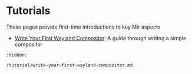 # Tutorials
These pages provide first-time introductions to key Mir aspects

- [Write Your First Wayland Compositor](/tutorial/write-your-first-wayland-compositor.md): A guide through writing a simple compositor

```{toctree}
:hidden:

/tutorial/write-your-first-wayland-compositor.md
```

